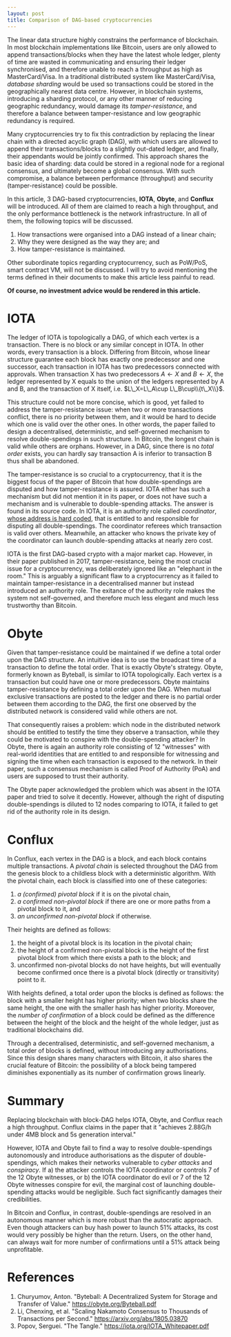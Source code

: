 ```yaml
---
layout: post
title: Comparison of DAG-based cryptocurrencies
---
```


The linear data structure highly constrains the performance of blockchain. In most blockchain implementations like Bitcoin, users are only allowed to append transactions/blocks when they have the latest whole ledger, plenty of time are wasted in communicating and ensuring their ledger synchronised, and therefore unable to reach a throughput as high as MasterCard/Visa. In a traditional distributed system like MasterCard/Visa, _database sharding_ would be used so transactions could be stored in the geographically nearest data centre. However, in blockchain systems, introducing a sharding protocol, or any other manner of reducing geographic redundancy, would damage its _tamper-resistance_, and therefore a balance between tamper-resistance and low geographic redundancy is required.

Many cryptocurrencies try to fix this contradiction by replacing the linear chain with a directed acyclic graph (DAG), with which users are allowed to append their transactions/blocks to a slightly out-dated ledger, and finally, their appendants would be jointly confirmed. This approach shares the basic idea of sharding: data could be stored in a regional node for a regional consensus, and ultimately become a global consensus. With such compromise, a balance between performance (throughput) and security (tamper-resistance) could be possible.

In this article, 3 DAG-based cryptocurrencies, **IOTA**, **Obyte**, and **Conflux** will be introduced. All of them are claimed to reach a high throughput, and the only performance bottleneck is the network infrastructure. In all of them, the following topics will be discussed.

1. How transactions were organised into a DAG instead of a linear chain;
1. Why they were designed as the way they are; and
1. How tamper-resistance is maintained.

Other subordinate topics regarding cryptocurrency, such as PoW/PoS, smart contract VM, will not be discussed. I will try to avoid mentioning the terms defined in their documents to make this article less painful to read.

**Of course, no investment advice would be rendered in this article.**

# IOTA

The ledger of IOTA is topologically a DAG, of which each vertex is a transaction. There is no block or any similar concept in IOTA. In other words, every transaction is a block. Differing from Bitcoin, whose linear structure guarantee each block has exactly one predecessor and one successor, each transaction in IOTA has two predecessors connected with approvals. When transaction X has two predecessors $A\gets X$ and $B\gets X$, the ledger represented by X equals to the union of the ledgers represented by A and B, and the transaction of X itself, i.e. $L\_X=L\_A\cup L\_B\cup\\{t\_X\\}$.

This structure could not be more concise, which is good, yet failed to address the tamper-resistance issue: when two or more transactions conflict, there is no priority between them, and it would be hard to decide which one is valid over the other ones. In other words, the paper failed to design a decentralised, deterministic, and self-governed mechanism to resolve double-spendings in such structure. In Bitcoin, the longest chain is valid while others are orphans. However, in a DAG, since there is no _total order_ exists, you can hardly say transaction A is inferior to transaction B thus shall be abandoned.

The tamper-resistance is so crucial to a cryptocurrency, that it is the biggest focus of the paper of Bitcoin that how double-spendings are disputed and how tamper-resistance is assured. IOTA either has such a mechanism but did not mention it in its paper, or does not have such a mechanism and is vulnerable to double-spending attacks. The answer is found in its source code. In IOTA, it is an authority role called _coordinator_, [whose address is hard coded](https://github.com/iotaledger/iri/blob/bf402225942f790e056e04cd893141f802f7b90c/src/main/java/com/iota/iri/conf/BaseIotaConfig.java#L825), that is entitled to and responsible for disputing all double-spendings. The coordinator referees which transaction is valid over others. Meanwhile, an attacker who knows the private key of the coordinator can launch double-spending attacks at nearly zero cost.

IOTA is the first DAG-based crypto with a major market cap. However, in their paper published in 2017, tamper-resistance, being the most crucial issue for a cryptocurrency, was deliberately ignored like an "elephant in the room." This is arguably a significant flaw to a cryptocurrency as it failed to maintain tamper-resistance in a decentralised manner but instead introduced an authority role. The exitance of the authority role makes the system not self-governed, and therefore much less elegant and much less trustworthy than Bitcoin.

# Obyte

Given that tamper-resistance could be maintained if we define a total order upon the DAG structure. An intuitive idea is to use the broadcast time of a transaction to define the total order. That is exactly Obyte's strategy. Obyte, formerly known as Byteball, is similar to IOTA topologically. Each vertex is a transaction but could have one or more predecessors. Obyte maintains tamper-resistance by defining a total order upon the DAG. When mutual exclusive transactions are posted to the ledger and there is no partial order between them according to the DAG, the first one observed by the distributed network is considered valid while others are not.

That consequently raises a problem: which node in the distributed network should be entitled to testify the time they observe a transaction, while they could be motivated to conspire with the double-spending attacker? In Obyte, there is again an authority role consisting of 12 "witnesses" with real-world identities that are entitled to and responsible for witnessing and signing the time when each transaction is exposed to the network. In their paper, such a consensus mechanism is called Proof of Authority (PoA) and users are supposed to trust their authority.

The Obyte paper acknowledged the problem which was absent in the IOTA paper and tried to solve it decently. However, although the right of disputing double-spendings is diluted to 12 nodes comparing to IOTA, it failed to get rid of the authority role in its design.

# Conflux

In Conflux, each vertex in the DAG is a block, and each block contains multiple transactions. A _pivotal chain_ is selected throughout the DAG from the genesis block to a childless block with a deterministic algorithm. With the pivotal chain, each block is classified into one of these categories:

1. _a (confirmed) pivotal block_ if it is on the pivotal chain,
1. _a confirmed non-pivotal block_ if there are one or more paths from a pivotal block to it, and
1. _an unconfirmed non-pivotal block_ if otherwise.

Their heights are defined as follows:

1. the height of a pivotal block is its location in the pivotal chain;
1. the height of a confirmed non-pivotal block is the height of the first pivotal block from which there exists a path to the block; and
1. unconfirmed non-pivotal blocks do not have heights, but will eventually become confirmed once there is a pivotal block (directly or transitivity) point to it.

With heights defined, a total order upon the blocks is defined as follows: the block with a smaller height has higher priority; when two blocks share the same height, the one with the smaller hash has higher priority. Moreover, the _number of confirmation_ of a block could be defined as the difference between the height of the block and the height of the whole ledger, just as traditional blockchains did.

Through a decentralised, deterministic, and self-governed mechanism, a total order of blocks is defined, without introducing any authorisations. Since this design shares many characters with Bitcoin, it also shares the crucial feature of Bitcoin: the possibility of a block being tampered diminishes exponentially as its number of confirmation grows linearly.

# Summary

Replacing blockchain with block-DAG helps IOTA, Obyte, and Conflux reach a high throughput. Conflux claims in the paper that it "achieves 2.88G/h under 4MB block and 5s generation interval."

However, IOTA and Obyte fail to find a way to resolve double-spendings autonomously and introduce authorisations as the disputer of double-spendings, which makes their networks vulnerable to _cyber attacks_ and _conspiracy_. If a) the attacker controls the IOTA coordinator or controls 7 of the 12 Obyte witnesses, or b) the IOTA coordinator do evil or 7 of the 12 Obyte witnesses conspire for evil, the marginal cost of launching double-spending attacks would be negligible. Such fact significantly damages their credibilities.

In Bitcoin and Conflux, in contrast, double-spendings are resolved in an autonomous manner which is more robust than the autocratic approach. Even though attackers can buy hash power to launch 51% attacks, its cost would very possibly be higher than the return. Users, on the other hand, can always wait for more number of confirmations until a 51% attack being unprofitable.

# References

1. Churyumov, Anton. "Byteball: A Decentralized System for Storage and Transfer of Value." <https://obyte.org/Byteball.pdf>
1. Li, Chenxing, et al. "Scaling Nakamoto Consensus to Thousands of Transactions per Second." <https://arxiv.org/abs/1805.03870>
1. Popov, Serguei. "The Tangle." <https://iota.org/IOTA_Whitepaper.pdf>
